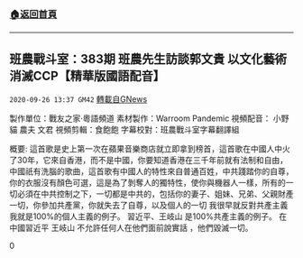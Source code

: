 ###  [:house:返回首頁](https://github.com/ourhimalayas/txt)
---

## 班農戰斗室：383期 班農先生訪談郭文貴 以文化藝術消滅CCP【精華版國語配音】
`2020-09-26 13:37 GM42` [轉載自GNews](https://gnews.org/zh-hant/384605/)

製作單位：戰友之家·粵語頻道
素材製作：Warroom Pandemic
視頻配音：
小野貓
農夫
文君
視頻剪輯：食飽飽
字幕校對：班農戰斗室字幕翻譯組



概要:
這首歌是史上第一次在蘋果音樂商店就立即拿到榜首，這首歌在中國人中火了30年，它來自香港，而不是中國，你要知道香港在三千年前就有法制和自由，中國祇有洗腦的歌曲，這首歌有中國人的特性來自普通百姓，中共踐踏你的自尊，你的衣服沒有顏色可選，這是為了剝奪人的獨特性，使你與機器人一樣，所有的一切必須在中共控制之下，一切都是中共的，包括你的妻子、姐妹、兄弟、父親財產一切，你參加共產黨，你就失去了自尊，以及個人的一切
我很早就反對共產主義
我就是100%的個人主義的例子。
習近平、王岐山 是100%共產主義的例子。
在中國習近平 王岐山 不允許任何人在他們面前說實話 ，他們毀滅一切。

0
